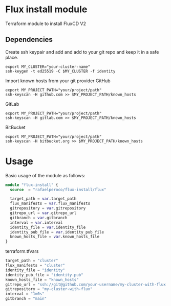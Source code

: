 # Flux install module
Terraform module to install FluxCD V2

## Dependencies
Create ssh keypair and add and add to your git repo and keep it in a safe place.
```shell
export MY_CLUSTER="your-cluster-name"
ssh-keygen -t ed25519 -C $MY_CLUSTER -f identity
```

Import known hosts from your git provider
GitHub
```shell
export MY_PROJECT_PATH="your/project/path"
ssh-keyscan -H github.com >> $MY_PROJECT_PATH/known_hosts
```

GitLab
```shell
export MY_PROJECT_PATH="your/project/path"
ssh-keyscan -H gitlab.com >> $MY_PROJECT_PATH/known_hosts
```

BitBucket
```shell
export MY_PROJECT_PATH="your/project/path"
ssh-keyscan -H bitbucket.org >> $MY_PROJECT_PATH/known_hosts
```


# Usage
Basic usage of the module as follows:
```terraform
module "flux-install" {
  source  = "rafaelperoco/flux-install/flux"

  target_path = var.target_path
  flux_manifests = var.flux_manifests
  gitrepository = var.gitrepository
  gitrepo_url = var.gitrepo_url
  gitbranch = var.gitbranch
  interval = var.interval
  identity_file = var.identity_file
  identity_pub_file = var.identity_pub_file
  known_hosts_file = var.known_hosts_file
}
```

terraform.tfvars
```terraform
target_path = "cluster"
flux_manifests = "cluster"
identity_file = "identity"
identity_pub_file = "identity.pub"
known_hosts_file = "known_hosts"
gitrepo_url = "ssh://git@github.com/your-username/my-cluster-with-flux.git"
gitrepository = "my-cluster-with-flux"
interval = "1m0s"
gitbranch = "main"
```